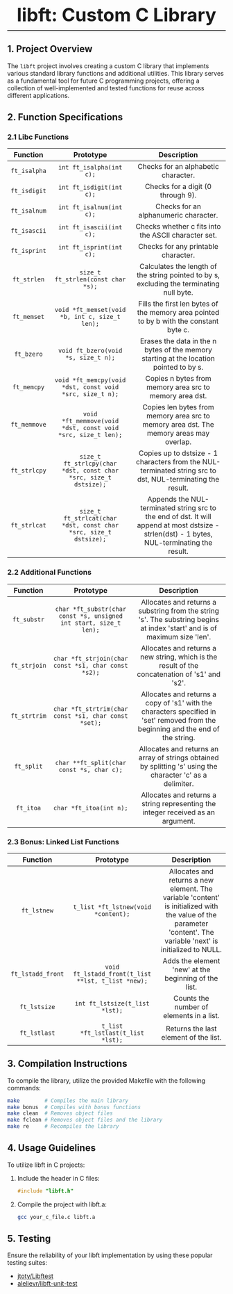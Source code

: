<div align="center">
   <h1 style="font-size: 3em; border-bottom: 2px solid #333; padding-bottom: 10px;">
      libft: Custom C Library
   </h1>
</div>

## 1. Project Overview

The `libft` project involves creating a custom C library that implements various standard library functions and additional utilities. This library serves as a fundamental tool for future C programming projects, offering a collection of well-implemented and tested functions for reuse across different applications.

## 2. Function Specifications

### 2.1 Libc Functions

| Function | Prototype | Description |
|:--------:|:---------:|:-----------:|
| `ft_isalpha` | `int ft_isalpha(int c);` | Checks for an alphabetic character. |
| `ft_isdigit` | `int ft_isdigit(int c);` | Checks for a digit (0 through 9). |
| `ft_isalnum` | `int ft_isalnum(int c);` | Checks for an alphanumeric character. |
| `ft_isascii` | `int ft_isascii(int c);` | Checks whether c fits into the ASCII character set. |
| `ft_isprint` | `int ft_isprint(int c);` | Checks for any printable character. |
| `ft_strlen` | `size_t ft_strlen(const char *s);` | Calculates the length of the string pointed to by s, excluding the terminating null byte. |
| `ft_memset` | `void *ft_memset(void *b, int c, size_t len);` | Fills the first len bytes of the memory area pointed to by b with the constant byte c. |
| `ft_bzero` | `void ft_bzero(void *s, size_t n);` | Erases the data in the n bytes of the memory starting at the location pointed to by s. |
| `ft_memcpy` | `void *ft_memcpy(void *dst, const void *src, size_t n);` | Copies n bytes from memory area src to memory area dst. |
| `ft_memmove` | `void *ft_memmove(void *dst, const void *src, size_t len);` | Copies len bytes from memory area src to memory area dst. The memory areas may overlap. |
| `ft_strlcpy` | `size_t ft_strlcpy(char *dst, const char *src, size_t dstsize);` | Copies up to dstsize - 1 characters from the NUL-terminated string src to dst, NUL-terminating the result. |
| `ft_strlcat` | `size_t ft_strlcat(char *dst, const char *src, size_t dstsize);` | Appends the NUL-terminated string src to the end of dst. It will append at most dstsize - strlen(dst) - 1 bytes, NUL-terminating the result. |

### 2.2 Additional Functions

| Function | Prototype | Description |
|:--------:|:---------:|:-----------:|
| `ft_substr` | `char *ft_substr(char const *s, unsigned int start, size_t len);` | Allocates and returns a substring from the string 's'. The substring begins at index 'start' and is of maximum size 'len'. |
| `ft_strjoin` | `char *ft_strjoin(char const *s1, char const *s2);` | Allocates and returns a new string, which is the result of the concatenation of 's1' and 's2'. |
| `ft_strtrim` | `char *ft_strtrim(char const *s1, char const *set);` | Allocates and returns a copy of 's1' with the characters specified in 'set' removed from the beginning and the end of the string. |
| `ft_split` | `char **ft_split(char const *s, char c);` | Allocates and returns an array of strings obtained by splitting 's' using the character 'c' as a delimiter. |
| `ft_itoa` | `char *ft_itoa(int n);` | Allocates and returns a string representing the integer received as an argument. |

### 2.3 Bonus: Linked List Functions

| Function | Prototype | Description |
|:--------:|:---------:|:-----------:|
| `ft_lstnew` | `t_list *ft_lstnew(void *content);` | Allocates and returns a new element. The variable 'content' is initialized with the value of the parameter 'content'. The variable 'next' is initialized to NULL. |
| `ft_lstadd_front` | `void ft_lstadd_front(t_list **lst, t_list *new);` | Adds the element 'new' at the beginning of the list. |
| `ft_lstsize` | `int ft_lstsize(t_list *lst);` | Counts the number of elements in a list. |
| `ft_lstlast` | `t_list *ft_lstlast(t_list *lst);` | Returns the last element of the list. |

## 3. Compilation Instructions

To compile the library, utilize the provided Makefile with the following commands:

```sh
make        # Compiles the main library
make bonus  # Compiles with bonus functions
make clean  # Removes object files
make fclean # Removes object files and the library
make re     # Recompiles the library
```

## 4. Usage Guidelines

To utilize libft in C projects:

1. Include the header in C files:
   ```c
   #include "libft.h"
   ```
2. Compile the project with libft.a:
   ```sh
   gcc your_c_file.c libft.a
   ```

## 5. Testing

Ensure the reliability of your libft implementation by using these popular testing suites:

* [jtoty/Libftest](https://github.com/jtoty/Libftest)
* [alelievr/libft-unit-test](https://github.com/alelievr/libft-unit-test)
